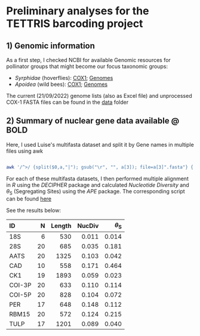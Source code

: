 # Preliminary analyses for the TETTRIS barcoding project

## 1) Genomic information
As a first step, I checked NCBI for available Genomic resources for pollinator groups that might become our focus taxonomic groups:

-   _Syrphidae_ (hoverflies): [COX1](https://www.ncbi.nlm.nih.gov/nuccore/?term=txid34680%5BOrganism%5D+and+COX1); [Genomes](https://www.ncbi.nlm.nih.gov/data-hub/genome/?taxon=34680)
-   _Apoidea_ (wild bees): [COX1](https://www.ncbi.nlm.nih.gov/nuccore/?term=txid34735%5BOrganism%5D+and+COX1+and+not+Apis%5Borganism%5D); [Genomes](https://www.ncbi.nlm.nih.gov/data-hub/genome/?taxon=34735)

The current (21/09/2022) genome lists (also as Excel file) and unprocessed COX-1 FASTA files can be found in the [data](data) folder


## 2) Summary of nuclear gene data available @ BOLD

Here, I used Luise's multifasta dataset and split it by Gene names in multiple files using awk

```bash

awk '/^>/ {split($0,a,"|"); gsub("\r", "", a[3]); file=a[3]".fasta"} { print > file }' /media/inter/mkapun/projects/TETTRIS_barcoding/data/BOLD_TestRun/bold_fasta.fas
```
For each of these multifasta datasets, I then performed multiple alignment in _R_ using the _DECIPHER_ package and calculated _Nucleotide Diversity_ and $\theta$<sub>S</sub> (Segregating Sites) using the _APE_ package. The corresponding script can be found [here](shell/main.sh)

See the results below:

| ID     |    N | Length | NucDiv | $\theta$<sub>S</sub> |
| :----- | ---: | -----: | -----: | -------------------: |
| 18S    |    6 |    530 |  0.011 |                0.014 |
| 28S    |   20 |    685 |  0.035 |                0.181 |
| AATS   |   20 |   1325 |  0.103 |                0.042 |
| CAD    |   10 |    558 |  0.171 |                0.464 |
| CK1    |   19 |   1893 |  0.059 |                0.023 |
| COI-3P |   20 |    633 |  0.110 |                0.114 |
| COI-5P |   20 |    828 |  0.104 |                0.072 |
| PER    |   17 |    648 |  0.148 |                0.112 |
| RBM15  |   20 |    572 |  0.124 |                0.215 |
| TULP   |   17 |   1201 |  0.089 |                0.040 |

